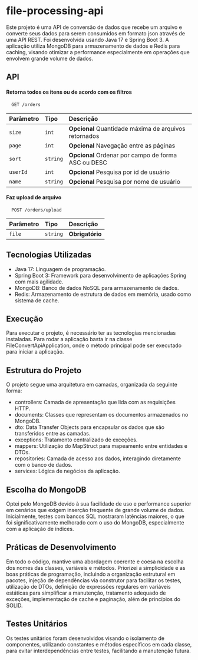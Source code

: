 
# file-processing-api

Este projeto é uma API de conversão de dados que recebe um arquivo e converte seus dados para serem consumidos em formato json através de uma API REST. Foi desenvolvida usando Java 17 e Spring Boot 3. A aplicação utiliza MongoDB para armazenamento de dados e Redis para caching, visando otimizar a performance especialmente em operações que envolvem grande volume de dados.


## API

#### Retorna todos os itens ou de acordo com os filtros

```http
  GET /orders
```

| Parâmetro   | Tipo       | Descrição                           |
| :---------- | :--------- | :---------------------------------- |
| `size` | `int` | **Opcional** Quantidade máxima de arquivos retornados |
| `page` | `int` | **Opcional** Navegação entre as páginas |
| `sort` | `string` | **Opcional** Ordenar por campo de forma ASC ou DESC |
| `userId` | `int` | **Opcional** Pesquisa por id de usuário |
| `name` | `string` | **Opcional** Pesquisa por nome de usuário |

#### Faz upload de arquivo

```http
  POST /orders/upload
```

| Parâmetro   | Tipo       | Descrição                                   |
| :---------- | :--------- | :------------------------------------------ |
| `file`      | `string` | **Obrigatório** | Campo que é passado o arquivo


## Tecnologias Utilizadas

- Java 17: Linguagem de programação.
- Spring Boot 3: Framework para desenvolvimento de aplicações Spring com mais agilidade.
- MongoDB: Banco de dados NoSQL para armazenamento de dados.
- Redis: Armazenamento de estrutura de dados em memória, usado como sistema de cache.


## Execução

Para executar o projeto, é necessário ter as tecnologias mencionadas instaladas. Para rodar a aplicação basta ir na classe FileConvertApiApplication, onde o método principal pode ser executado para iniciar a aplicação.
## Estrutura do Projeto
O projeto segue uma arquitetura em camadas, organizada da seguinte forma:
- controllers: Camada de apresentação que lida com as requisições HTTP.
- documents: Classes que representam os documentos armazenados no MongoDB.
- dto: Data Transfer Objects para encapsular os dados que são transferidos entre as camadas.
- exceptions: Tratamento centralizado de exceções.
- mappers: Utilização do MapStruct para mapeamento entre entidades e DTOs.
- repositories: Camada de acesso aos dados, interagindo diretamente com o banco de dados.
- services: Lógica de negócios da aplicação.
## Escolha do MongoDB
Optei pelo MongoDB devido à sua facilidade de uso e performance superior em cenários que exigem inserção frequente de grande volume de dados. Inicialmente, testes com bancos SQL mostraram latências maiores, o que foi significativamente melhorado com o uso do MongoDB, especialmente com a aplicação de índices.
## Práticas de Desenvolvimento

Em todo o código, mantive uma abordagem coerente e coesa na escolha dos nomes das classes, variáveis e métodos. Priorizei a simplicidade e as boas práticas de programação, incluindo a organização estrutural em pacotes, injeção de dependências via construtor para facilitar os testes, utilização de DTOs, definição de expressões regulares em variáveis estáticas para simplificar a manutenção, tratamento adequado de exceções, implementação de cache e paginação, além de princípios do SOLID.
## Testes Unitários
Os testes unitários foram desenvolvidos visando o isolamento de componentes, utilizando constantes e métodos específicos em cada classe, para evitar interdependências entre testes, facilitando a manutenção futura.